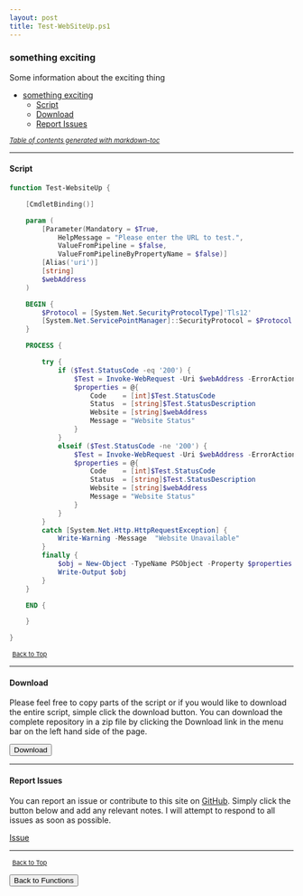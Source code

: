 ```yaml
---
layout: post
title: Test-WebSiteUp.ps1
---
```


### something exciting

Some information about the exciting thing

- [something exciting](#something-exciting)
  - [Script](#script)
  - [Download](#download)
  - [Report Issues](#report-issues)

<small><i><a href='http://ecotrust-canada.github.io/markdown-toc/'>Table of contents generated with markdown-toc</a></i></small>

---

#### Script

```powershell
function Test-WebsiteUp {

    [CmdletBinding()]

    param (
        [Parameter(Mandatory = $True,
            HelpMessage = "Please enter the URL to test.",
            ValueFromPipeline = $false,
            ValueFromPipelineByPropertyName = $false)]
        [Alias('uri')]
        [string]
        $webAddress
    )

    BEGIN {
        $Protocol = [System.Net.SecurityProtocolType]'Tls12'
        [System.Net.ServicePointManager]::SecurityProtocol = $Protocol
    }

    PROCESS {

        try {
            if ($Test.StatusCode -eq '200') {
                $Test = Invoke-WebRequest -Uri $webAddress -ErrorAction Stop -TimeoutSec 10
                $properties = @{
                    Code    = [int]$Test.StatusCode
                    Status  = [string]$Test.StatusDescription
                    Website = [string]$webAddress
                    Message = "Website Status"
                }
            }
            elseif ($Test.StatusCode -ne '200') {
                $Test = Invoke-WebRequest -Uri $webAddress -ErrorAction Stop -TimeoutSec 30
                $properties = @{
                    Code    = [int]$Test.StatusCode
                    Status  = [string]$Test.StatusDescription
                    Website = [string]$webAddress
                    Message = "Website Status"
                }
            }
        }
        catch [System.Net.Http.HttpRequestException] {
            Write-Warning -Message  "Website Unavailable"
        }
        finally {
            $obj = New-Object -TypeName PSObject -Property $properties
            Write-Output $obj
        }
    }

    END {

    }

}
```

<span style="font-size:11px;"><a href="#"><i class="fas fa-caret-up" aria-hidden="true" style="color: white; margin-right:5px;"></i>Back to Top</a></span>

---

#### Download

Please feel free to copy parts of the script or if you would like to download the entire script, simple click the download button. You can download the complete repository in a zip file by clicking the Download link in the menu bar on the left hand side of the page.

<button class="btn" type="submit" onclick="window.open('/PowerShell/functions/Test-WebSiteUp.ps1')">
    <i class="fa fa-cloud-download-alt">
    </i>
        Download
</button>

---

#### Report Issues

You can report an issue or contribute to this site on <a href="https://github.com/BanterBoy/scripts-blog/issues">GitHub</a>. Simply click the button below and add any relevant notes. I will attempt to respond to all issues as soon as possible.

<!-- Place this tag where you want the button to render. -->

<a class="github-button" href="https://github.com/BanterBoy/scripts-blog/issues/new?title=Test-WebSiteUp.ps1&body=There is a problem with this function. Please find details below." data-show-count="true" aria-label="Issue BanterBoy/scripts-blog on GitHub">Issue</a>

---

<span style="font-size:11px;"><a href="#"><i class="fas fa-caret-up" aria-hidden="true" style="color: white; margin-right:5px;"></i>Back to Top</a></span>

<a href="/menu/_pages/functions.html">
    <button class="btn">
        <i class='fas fa-reply'>
        </i>
            Back to Functions
    </button>
</a>

[1]: http://ecotrust-canada.github.io/markdown-toc
[2]: https://github.com/googlearchive/code-prettify

```

```
